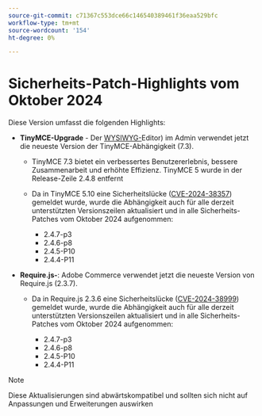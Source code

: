 ```yaml
---
source-git-commit: c71367c553dce66c146540389461f36eaa529bfc
workflow-type: tm+mt
source-wordcount: '154'
ht-degree: 0%

---
```

# Sicherheits-Patch-Highlights vom Oktober 2024

Diese Version umfasst die folgenden Highlights:

* **TinyMCE-Upgrade** - Der [WYSIWYG-](https://experienceleague.adobe.com/en/docs/commerce-admin/content-design/wysiwyg/editor)Editor) im Admin verwendet jetzt die neueste Version der TinyMCE-Abhängigkeit (7.3&#x200B;).

   * TinyMCE 7.3 bietet ein verbessertes Benutzererlebnis, bessere Zusammenarbeit und erhöhte Effizienz. TinyMCE 5 wurde in der Release-Zeile 2.4.8 entfernt&#x200B;

   * Da in TinyMCE 5.10 eine Sicherheitslücke ([CVE-2024-38357](https://nvd.nist.gov/vuln/detail/CVE-2024-38357)) gemeldet wurde, wurde die Abhängigkeit auch für alle derzeit unterstützten Versionszeilen aktualisiert und in alle Sicherheits-Patches vom Oktober 2024 aufgenommen:

      * 2.4.7-p3
      * 2.4.6-p8
      * 2.4.5-P10
      * 2.4.4-P11

* **Require.js-**: Adobe Commerce verwendet jetzt die neueste Version von Require.js (2.3.7).

   * Da in Require.js 2.3.6 eine Sicherheitslücke ([CVE-2024-38999](https://nvd.nist.gov/vuln/detail/CVE-2024-38999)) gemeldet wurde, wurde die Abhängigkeit auch für alle derzeit unterstützten Versionszeilen aktualisiert und in alle Sicherheits-Patches vom Oktober 2024 aufgenommen:

      * 2.4.7-p3
      * 2.4.6-p8
      * 2.4.5-P10
      * 2.4.4-P11

>[!NOTE]
>
>Diese Aktualisierungen sind abwärtskompatibel und sollten sich nicht auf Anpassungen und Erweiterungen auswirken&#x200B;
